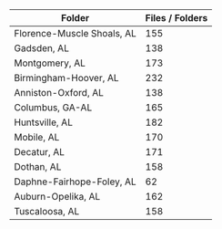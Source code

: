 | Folder                     |   Files / Folders |
|----------------------------|-------------------|
| Florence-Muscle Shoals, AL |               155 |
| Gadsden, AL                |               138 |
| Montgomery, AL             |               173 |
| Birmingham-Hoover, AL      |               232 |
| Anniston-Oxford, AL        |               138 |
| Columbus, GA-AL            |               165 |
| Huntsville, AL             |               182 |
| Mobile, AL                 |               170 |
| Decatur, AL                |               171 |
| Dothan, AL                 |               158 |
| Daphne-Fairhope-Foley, AL  |                62 |
| Auburn-Opelika, AL         |               162 |
| Tuscaloosa, AL             |               158 |